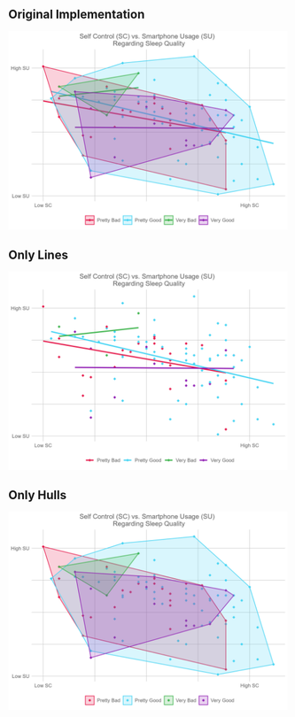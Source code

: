 ## Original Implementation

![](SleepyFull.jpg)

## Only Lines

![](SleepyLines.jpg)

## Only Hulls

![](SleepyHulls.jpg)
